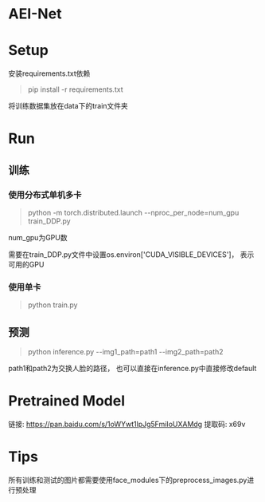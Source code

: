 # AEI-Net

# Setup

安装requirements.txt依赖

> pip install -r requirements.txt

将训练数据集放在data下的train文件夹

# Run

## 训练

### 使用分布式单机多卡

> python -m torch.distributed.launch --nproc_per_node=num_gpu train_DDP.py

num_gpu为GPU数

需要在train_DDP.py文件中设置os.environ['CUDA_VISIBLE_DEVICES']， 表示可用的GPU

### 使用单卡


> python train.py


## 预测

> python inference.py --img1_path=path1 --img2_path=path2

path1和path2为交换人脸的路径， 也可以直接在inference.py中直接修改default

# Pretrained Model

链接: https://pan.baidu.com/s/1oWYwt1lpJg5FmiIoUXAMdg 提取码: x69v 

# Tips

所有训练和测试的图片都需要使用face_modules下的preprocess_images.py进行预处理